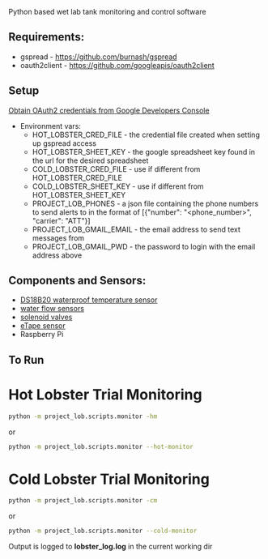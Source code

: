 Python based wet lab tank monitoring and control software

## Requirements:
  - gspread - https://github.com/burnash/gspread
  - oauth2client - https://github.com/googleapis/oauth2client

## Setup
[Obtain OAuth2 credentials from Google Developers Console](http://gspread.readthedocs.org/en/latest/oauth2.html)

- Environment vars:
  - HOT_LOBSTER_CRED_FILE - the credential file created when setting up gspread access
  - HOT_LOBSTER_SHEET_KEY - the google spreadsheet key found in the url for the desired spreadsheet
  - COLD_LOBSTER_CRED_FILE - use if different from HOT_LOBSTER_CRED_FILE
  - COLD_LOBSTER_SHEET_KEY - use if different from HOT_LOBSTER_SHEET_KEY
  - PROJECT_LOB_PHONES - a json file containing the phone numbers to send alerts to in the format of [{"number": "<phone_number>", "carrier": "ATT"}]
  - PROJECT_LOB_GMAIL_EMAIL - the email address to send text messages from
  - PROJECT_LOB_GMAIL_PWD   - the password to login with the email address above

## Components and Sensors:
  - [DS18B20 waterproof temperature sensor](https://www.adafruit.com/product/381)
  - [water flow sensors](https://www.adafruit.com/product/828)
  - [solenoid valves](https://www.adafruit.com/product/997)
  - [eTape sensor](https://www.adafruit.com/product/3828)
  - Raspberry Pi

## To Run
# Hot Lobster Trial Monitoring

```sh
python -m project_lob.scripts.monitor -hm
```

or

```sh
python -m project_lob.scripts.monitor --hot-monitor
```

# Cold Lobster Trial Monitoring

```sh
python -m project_lob.scripts.monitor -cm
```

or

```sh
python -m project_lob.scripts.monitor --cold-monitor
```

Output is logged to __lobster_log.log__ in the current working dir
